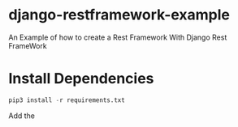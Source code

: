 # django-restframework-example

An Example of how to create a Rest Framework With Django Rest FrameWork

# Install Dependencies

```python
pip3 install -r requirements.txt
```

Add the
